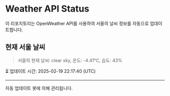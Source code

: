 
# Weather API Status

이 리포지토리는 OpenWeather API를 사용하여 서울의 날씨 정보를 자동으로 업데이트합니다.

## 현재 서울 날씨
> 서울의 현재 날씨: clear sky, 온도: -4.41°C, 습도: 43%

⏳ 업데이트 시간: 2025-02-19 22:17:40 (UTC)

---
자동 업데이트 봇에 의해 관리됩니다.
